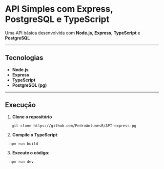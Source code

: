 # API Simples com Express, PostgreSQL e TypeScript

Uma API básica desenvolvida com **Node.js**, **Express**, **TypeScript** e **PostgreSQL**

---

## Tecnologias

- **Node.js**  
- **Express**  
- **TypeScript**  
- **PostgreSQL (pg)**  

---

## Execução

1. **Clone o repositório**
```
   git clone https://github.com/PedroAntunesB/API-express-pg
```
2. **Compile o TypeScript**: 
```
  npm run build
```
3. **Execute o código**:
```
  npm run dev
```
